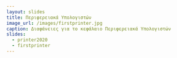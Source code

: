 ```yaml
---
layout: slides
title: Περιφερειακά Υπολογιστών
image_url: /images/firstprinter.jpg
caption: Διαφάνειες για το κεφάλαιο Περιφερειακά Υπολογιστών
slides:
  - printer2020
  - firstprinter
---
```


